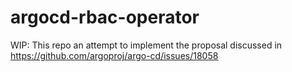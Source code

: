 # argocd-rbac-operator
WIP: This repo an attempt to implement the proposal discussed in https://github.com/argoproj/argo-cd/issues/18058
